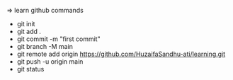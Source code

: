 => learn github commands
 
- git init
- git add  .
- git commit -m "first commit"
- git branch -M main
- git remote add origin https://github.com/HuzaifaSandhu-ati/learning.git
- git push -u origin main
- git status